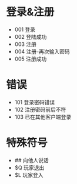# 登录&注册
- 001 登录
- 002 登陆成功
- 003 注册
- 004 注册-再次输入密码
- 005 注册成功

# 错误
- 101 登录密码错误
- 102 注册密码前后不符
- 103 已在其他客户端登录

# 特殊符号
- \## 向他人说话
- $Q 玩家退出
- $L 玩家登入